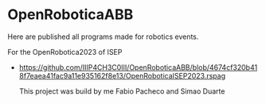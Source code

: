 # OpenRoboticaABB
Here are published all programs made for robotics events.

For the OpenRobotica2023 of ISEP
  - https://github.com/IIIP4CH3C0III/OpenRoboticaABB/blob/4674cf320b418f7eaea41fac9a11e935162f8e13/OpenRoboticaISEP2023.rspag
    
    This project was build by me Fabio Pacheco and Simao Duarte
